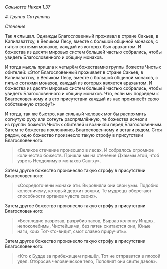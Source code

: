 *Саньютта Никая 1\.37*

*4\. Группа Сатуллапы*

*Стечение*

Так я слышал\. Однажды Благословенный проживал в стране Сакьев, в Капилаваттху, в Великом Лесу, вместе с большой общиной монахов, с пятью сотнями монахов, каждый из которых был арахантом\. И божества из десяти мировых систем большей частью собрались, чтобы увидеть Благословенного и общину монахов\.

И тогда мысль пришла к четырём божествамиз группы божеств Чистых обителей: «Этот Благословенный проживает в стране Сакьев, в Капилаваттху, в Великом Лесу, вместе с большой общиной монахов, с пятью сотнями монахов, каждый из которых является арахантом\. И божества из десяти мировых систем большей частью собрались, чтобы увидеть Благословенного и общину монахов\. Что, если мы подойдём к Благословенному и в его присутствии каждый из нас произнесёт свою собственную строфу?»

И тогда, так же быстро, как сильный человек мог бы распрямить согнутую руку или согнуть распрямлённую, те божества исчезли из группы божеств Чистых обителей и возникли перед Благословенным\. Затем те божества поклонились Благословенному и встали рядом\. Стоя рядом, одно божество произнесло такую строфу в присутствии Благословенного:

> «Великое стечение произошло в лесах,
> И собралось огромное количество божеств\.
> Пришли мы на стечение Дхаммы этой, чтоб узреть
> Неодолимую монахов Сангху»\.

Затем другое божество произнесло такую строфу в присутствии Благословенного:

> «Сосредоточены монахи эти\.
> Выровняли они свои умы\.
> Подобно колесничему, который держит вожжи,
> Те мудрецы оберегают cпособности органов чувств своих»\.

Затем другое божество произнесло такую строфу в присутствии Благословенного:

> «Бесплодие разрезав, разрубив засов,
> Вырвав колонну Индры, непоколебимы,
> Чистейшими, без пятен скитаются они,
> Юные наги, коих Тот\-кто\-видит, cмог славно приручить»\.

Затем другое божество произнесло такую строфу в присутствии Благословенного:

> «Кто к Будде за прибежищем пришёл,
> Тот не отправится в плохой удел\.
> Отбросив человеческое тело,
> Пополнят они свиты дэвов»\.
